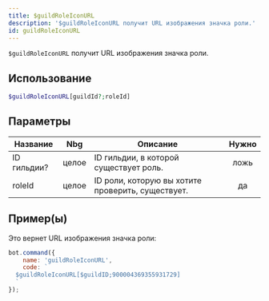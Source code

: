 ```yaml
---
title: $guildRoleIconURL
description: '$guildRoleIconURL получит URL изображения значка роли.'
id: guildRoleIconURL
---
```


`$guildRoleIconURL` получит URL изображения значка роли.

## Использование

```php
$guildRoleIconURL[guildId?;roleId]
```

## Параметры

| Название    | Nbg   | Описание                                          | Нужно |
| ----------- | ----- | ------------------------------------------------- |:-----:|
| ID гильдии? | целое | ID гильдии, в которой существует роль.            | ложь  |
| roleId      | целое | ID роли, которую вы хотите проверить, существует. |  да   |

## Пример(ы)

Это вернет URL изображения значка роли:

```javascript
bot.command({
    name: 'guildRoleIconURL',
    code: `
  $guildRoleIconURL[$guildID;900004369355931729]
  `
});
```